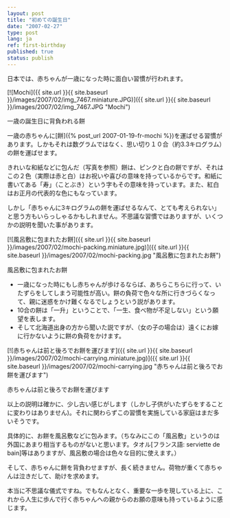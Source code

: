 ```yaml
---
layout: post
title: "初めての誕生日"
date: "2007-02-27"
type: post
lang: ja
ref: first-birthday
published: true
status: publish
---
```


日本では、赤ちゃんが一歳になった時に面白い習慣が行われます。

[![Mochi]({{ site.url }}{{ site.baseurl }}/images/2007/02/img_7467.miniature.JPG)]({{ site.url }}{{ site.baseurl }}/images/2007/02/img_7467.JPG "Mochi")

一歳の誕生日に背負われる餅

一歳の赤ちゃんに[餅]({% post_url 2007-01-19-fr-mochi %})を運ばせる習慣があります。しかもそれは数グラムではなく、思い切り１０合（約3.3キログラム）の餅を運ばせます。

きれいな和紙などに包んだ（写真を参照）餅は、ピンクと白の餅ですが、それはこの２色（実際は赤と白）はお祝いや喜びの意味を持っているからです。和紙に書いてある「寿」（ことぶき）という字もその意味を持っています。また、紅白はお正月の代表的な色にもなっています。

しかし「赤ちゃんに3キログラムの餅を運ばせるなんて、とても考えられない」と思う方もいらっしゃるかもしれません。不思議な習慣ではありますが、いくつかの説明を聞いた事があります。

[![風呂敷に包まれたお餅]({{ site.url }}{{ site.baseurl }}/images/2007/02/mochi-packing.miniature.jpg)]({{ site.url }}{{ site.baseurl }}/images/2007/02/mochi-packing.jpg "風呂敷に包まれたお餅")

風呂敷に包まれたお餅

- 一歳になった時にもし赤ちゃんが歩けるならば、あちらこちらに行って、いたずらをしてしまう可能性が高い。餅の負荷で色々な所に行きづらくなって、親に迷惑をかけ難くなるでしょうという説があります。
- 10合の餅は「一升」ということで、「一生、食べ物が不足しない」という願望を表します。
- そして北海道出身の方から聞いた説ですが、（女の子の場合は）遠くにお嫁に行かないように餅の負荷をかけます。

[![赤ちゃんは前と後ろでお餅を運びます]({{ site.url }}{{ site.baseurl }}/images/2007/02/mochi-carrying.miniature.jpg)]({{ site.url }}{{ site.baseurl }}/images/2007/02/mochi-carrying.jpg "赤ちゃんは前と後ろでお餅を運びます")

赤ちゃんは前と後ろでお餅を運びます

以上の説明は確かに、少し古い感じがします（しかし子供がいたずらをすることに変わりはありません)。それに関わらずこの習慣を実施している家庭はまだ多いそうです。

具体的に、お餅を風呂敷などに包みます。（ちなみにこの「風呂敷」というのは外国にあまり相当するものがないと思います。タオル\[フランス語: serviette de bain\]等はありますが、風呂敷の場合は色々な目的に使えます。）

そして、赤ちゃんに餅を背負わせますが、長く続きません。荷物が重くて赤ちゃんは泣きだして、助けを求めます。

本当に不思議な儀式ですね。でもなんとなく、重要な一歩を現している上に、これから人生に歩んで行く赤ちゃんへの親からのお願の意味も持っているように感じます。
